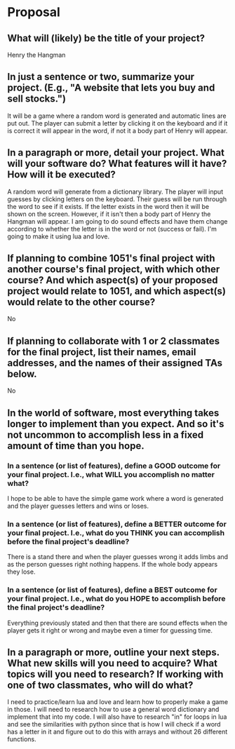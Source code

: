 # Proposal

## What will (likely) be the title of your project?

Henry the Hangman

## In just a sentence or two, summarize your project. (E.g., "A website that lets you buy and sell stocks.")

It will be a game where a random word is generated and automatic lines are put out. The player can submit a letter by clicking it on the keyboard and if it is correct it will appear in the word, if not it a body part of Henry will appear.

## In a paragraph or more, detail your project. What will your software do? What features will it have? How will it be executed?

A random word will generate from a dictionary library. The player will input guesses by clicking letters on the keyboard. Their guess will be run through the word to see if it exists. If the letter exists in the word then it will be shown on the screen. However, if it isn't then a body part of Henry the Hangman will appear. I am going to do sound effects and have them change according to whether the letter is in the word or not (success or fail). I'm going to make it using lua and love.

## If planning to combine 1051's final project with another course's final project, with which other course? And which aspect(s) of your proposed project would relate to 1051, and which aspect(s) would relate to the other course?

No

## If planning to collaborate with 1 or 2 classmates for the final project, list their names, email addresses, and the names of their assigned TAs below.

No

## In the world of software, most everything takes longer to implement than you expect. And so it's not uncommon to accomplish less in a fixed amount of time than you hope.

### In a sentence (or list of features), define a GOOD outcome for your final project. I.e., what WILL you accomplish no matter what?

I hope to be able to have the simple game work where a word is generated and the player guesses letters and wins or loses.

### In a sentence (or list of features), define a BETTER outcome for your final project. I.e., what do you THINK you can accomplish before the final project's deadline?

There is a stand there and when the player guesses wrong it adds limbs and as the person guesses right nothing happens. If the whole body appears they lose.

### In a sentence (or list of features), define a BEST outcome for your final project. I.e., what do you HOPE to accomplish before the final project's deadline?

Everything previously stated and then that there are sound effects when the player gets it right or wrong and maybe even a timer for guessing time.

## In a paragraph or more, outline your next steps. What new skills will you need to acquire? What topics will you need to research? If working with one of two classmates, who will do what?

I need to practice/learn lua and love and learn how to properly make a game in those. I will need to research how to use a general word dictionary and implement that into my code. I will also have to research "in"  for loops in lua and see the similarities with python since that is how I will check if a word has a letter in it and figure out to do this with arrays and without 26 different functions.

